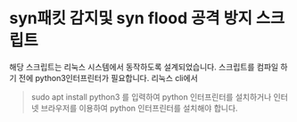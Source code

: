 
# syn패킷 감지및 syn flood 공격 방지 스크립트
해당 스크립트는 리눅스 시스템에서 동작하도록 설계되었습니다.
스크립트를 컴파일 하기 전에 python3인터프린터가 필요합니다.
리눅스 cli에서
> sudo apt install python3
를 입력하여 python 인터프린터를 설치하거나
인터넷 브라우저를 이용하여 python 인터프린터를 설치해야 합니다.

